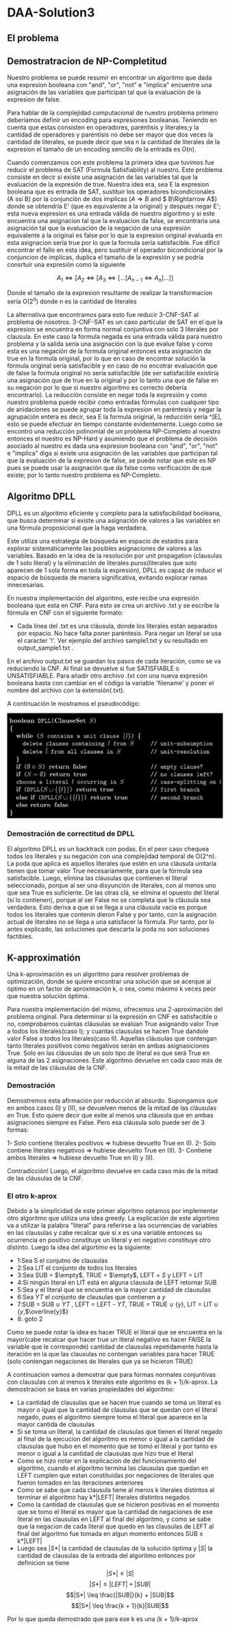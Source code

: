 # DAA-Solution3

## El problema

## Demostratracion de NP-Completitud

Nuestro problema se puede resumir en encontrar un algoritmo que dada una expresion booleana con "and", "or", "not" e "implica" encuentre una asignación de las variables que participan tal que la evaluación de la expresion de false.

Para hablar de la complejidad computacional de nuestro problema primero deberíamos definir un encoding para expresiones booleanas. Teniendo en cuenta que estas consisten en operadores, paréntisis y literales;y la cantidad de operadores y paréntisis no debe ser mayor que dos veces la cantidad de literales, se puede decir que sea n la cantidad de literales de la expresion el tamaño de un encoding sencillo de la entrada es O(n).

Cuando comenzamos con este problema la primera idea que tuvimos fue reducir el problema de SAT (Formula Satisfiability) al nuestro. Este problema consiste en decir si existe una asignación de las variables tal que la evaluación de la expresión de true. Nuestra idea era, sea E la expresion booleana que es entrada de SAT, sustituir los operadores bicondicionales (A ssi B) por la conjunción de dos implicas ($A\Rightarrow B$ and $ B\Rightarrow A$) donde se obtendría E' (que es equivalente a la original) y después negar E'; esta nueva expresion es una entrada válida de nuestro algoritmo y si este encuentra una asignacion tal que la evaluacion da false, se encontraría una asignación tal que la evaluación de la negación de una expresión equivalente a la original es false por lo que la expresion original evaluada en esta asignacion sería true por lo que la formula sería satisfacible. Fue difícil encontrar el fallo en esta idea, pero sustituir el operador bicondicional por la conjuncion de implicas, duplica el tamaño de la expresión y se podría consrtuir una expresión como la siguiente

$$ A_1 \Leftrightarrow [A_2 \Leftrightarrow [A_3 \Leftrightarrow [...[A_{n-1}\Leftrightarrow A_n]...]] $$

Donde el tamaño de la expresion resultante de realizar la transformacion sería O($2^n$) donde n es la cantidad de literales

La alternativa que encontramos para esto fue reducir 3-CNF-SAT al problema de nosotros. 3-CNF-SAT es un caso partícular de SAT en el que la expresion se encuentra en forma normal conjuntiva con solo 3 literales por clausula. En este caso la formula negada es una entrada válida para nuestro problema y la salida sería una asignación con la que evalue false y como esta es una negación de la formula original entonces esta asignación da true en la formula original, por lo que en caso de encontrar solución la fórmula original sería satisfacible y en caso de no encotrar evaluación que de false la formula original no sería satisfacible (de ser satisfacible existiría una asignación que de true en la original y por lo tanto una que de false en su negación por lo que si nuestro algoritmo es correcto debería encontrarlo).
La reducción consiste en negar toda la expresión y como nuestro problema puede recibir como entradas fórmulas con cualquier tipo de anidaciones se puede agrupar toda la expresion en paréntesis y negar la agrupación entera es decir, sea E la formula original, la reducción sería ^[E], esto se puede efectuar en tiempo constante evidentemente. Luego como se encontró una reducción polinomial de un problema NP-Completo al nuestro entonces el nuestro es NP-Hard y asumiendo que el problema de decisión asociado al nuestro es dada una expresion booleana con "and", "or", "not" e "implica" diga si existe una asignación de las variables que participan tal que la evaluación de la expresion de false, se puede notar que este es NP pues se puede usar la asignación que da false como verificación de que existe; por lo tanto nuestro problema es NP-Completo.

## Algoritmo DPLL

DPLL es un algoritmo eficiente y completo para la satisfacibilidad booleana, que busca determinar si existe una asignaci&oacute;n de valores a las variables en una f&oacute;rmula proposicional que la haga verdadera.

Este utiliza una estrategia de b&uacute;squeda en espacio de estados para explorar sistem&aacute;ticamente las posibles asignaciones de valores a las variables. Basado en la idea de la resoluci&oacute;n por unit propagation (clausulas de 1 solo literal) y la eliminaci&oacute;n de literales puros(literales que solo aparecen de 1 sola forma en toda la expresi&oacute;n), DPLL es capaz de reducir el espacio de b&uacute;squeda de manera significativa, evitando explorar ramas innecesarias.

En nuestra implementaci&oacute;n del algoritmo, este recibe una expresi&oacute;n booleana que esta en CNF. Para esto se crea un archivo .txt y se escribe la f&oacute;rmula en CNF con el siguiente formato:

- Cada l&iacute;nea del .txt es una cl&aacute;usula, donde los literales est&aacute;n separados por espacio. No hace falta poner par&eacute;ntesis. Para negar un literal se usa el caracter '!'. Ver ejemplo del archivo sample1.txt y su resultado en output_sample1.txt .

En el archivo output.txt se guardan los pasos de cada iteraci&oacute;n, como se va reduciendo la CNF. Al final se devuelve si fue SATISFIABLE o UNSATISFIABLE. Para añadir otro archivo .txt con una nueva expresi&oacute;n booleana basta con cambiar en el c&oacute;digo la variable 'filename' y poner el nombre del archivo con la extensi&oacute;n(.txt).

A continuaci&oacute;n le mostramos el pseudoc&oacute;digo:

![DPLL](/dpll_pseudocode.jpg)

### Demostraci&oacute;n de correctitud de DPLL

El algoritmo DPLL es un backtrack con podas. En el peor caso chequea todos los literales y su negaci&oacute;n con una complejidad temporal de O(2^n). La poda que aplica es aquellos literales que est&eacute;n en una cl&aacute;usula unitaria tienen que tomar valor True necesariamente, para que la f&oacute;rmula sea satisfacible. Luego, elimina las cláusulas que contienen el literal seleccionado, porque al ser una disyunci&oacute;n de literales, con al menos uno que sea True es suficiente. De las otras cl&aacute;, se elimina el opuesto del literal (si lo contienen), porque al ser False no se completa que la cl&aacute;usula sea verdadera. Esto deriva a que si se llega a una cl&aacute;usula vac&iacute;a es porque todos los literales que conten&iacute;n dieron False y por tanto, con la asignaci&oacute;n actual de literales no se llega a una satisfacer la f&oacute;rmula. Por tanto, por lo antes explicado, las soluciones que descarta la poda no son soluciones factibles.

## K-approximati&oacute;n

Una k-aproximaci&oacute;n es un algoritmo para resolver problemas de optimizaci&oacute;n, donde se quiere encontrar una soluci&oacute;n que se acerque al &oacute;ptimo en un factor de aproximaci&oacute;n k, o sea, como m&aacute;ximo k veces peor que nuestra soluci&oacute;n &oacute;ptima.

Para nuestra implementaci&oacute;n del mismo, ofrecemos una 2-aproximaci&oacute;n del problema original. Para determinar si la expresi&oacute;n en CNF es satisfacible o no, comprobamos cu&aacute;ntas cl&aacute;usulas se eval&uacute;an True asignando valor True a todos los literales(caso I); y cuantas clausulas se hacen True dandole valor False a todos los literales(caso II).
Aquellas cl&aacute;usulas que contengan tanto literales positivos como negativos ser&aacute;n en ambas asignasiciones True. Solo en las cl&aacute;usulas de un solo tipo de literal es que ser&aacute; True en alguna de las 2 asignaciones. Este algoritmo devuelve en cada caso m&aacute;s de la mitad de las cl&aacute;usulas de la CNF.

### Demostraci&oacute;n

Demostremos esta afirmaci&oacute;n por reducci&oacute;n al absurdo.
Supongamos que en ambos casos (I) y (II), se devuelven menos de la mitad de las cl&aacute;usulas en True.
Esto quiere decir que exite al menos una cl&aacute;usula que en ambas asignaciones siempre es False. Pero esa cl&aacute;usula solo puede ser de 3 formas:

1- Solo contiene literales positivos => hubiese devuelto True en (I).
2- Solo contiene literales negativos => hubiese devuelto True en (II).
3- Contiene ambos literales => hubiese devuelto True en (I) y (II).

Contradicci&oacute;n! Luego, el algoritmo devuelve en cada caso m&aacute;s de la mitad de las cl&aacute;usulas de la CNF.

### El otro k-aprox

Debido a la simplicidad de este primer algoritmo optamos por implementar otro algoritmo que utiliza una idea greedy. La explicación de este algortimo va a utilizar la palabra "literal" para referirse a las ocurrencias de variables en las clausulas y cabe recalcar que si x es una variable entonces su ocurrencia en positivo constituye un literal y en negativo constituye otro distinto. Luego la idea del algortimo es la siguiente:

* 1:Sea S el conjutno de clausulas
* 2:Sea LIT el conjunto de todos los literales
* 3:Sea SUB = $\empty$, TRUE = $\empty$, LEFT = $S$ y LEFT = LIT
* 4:Si ningún literal en LIT está en alguna clausula de LEFT retornar SUB
* 5:Sea $y$ el literal que se encuentra en la mayor cantidad de clausulas
* 6:Sea $YT$ el conjunto de clausulas que contienen a $y$
* 7:SUB = SUB $\cup$ $YT$ , LEFT = LEFT - $YT$, TRUE = TRUE $\cup$ {$y$}, LIT = LIT $\cup$ {$y$,$\overline{y}$}
* 8: goto 2

Como se puede notar la idea es hacer TRUE el literal que se encuentra en la mayor(cabe recalcar que hacer true un literal negativo es hacer FAlSE la variable que le corresponde) cantidad de clausulas repetidamente hasta la iteración en la que las clausulas no contengan variables para hacer TRUE (solo contengan negaciones de literales que ya se hicieron TRUE)

A continuacion vamos a demostrar que para formas normales conjuntivas con clausulas con al menos k literales este algoritmo es (k + 1)/k-aprox. La demostracion se basa en varias propiedades del algoritmo:
 * La cantidad de clausulas que se hacen true cuando se toma un literal es mayor o igual que la cantidad de clausulas que se quedan con el literal negado, pues el algoritmo siempre toma el literal que aparece en la mayor cantida de clausulas
 * Si se toma un literal, la cantidad de clausulas que tienen el literal negado al final de la ejecucion del algoritmo es menor o igual a la cantidad de clausulas que hubo en el momento que se tomó el literal y por tanto es menor o igual a la cantidad de clausulas que hizo true el literal
 * Como se hizo notar en la explicacion de del funcionamiento del algoritmo, cuando el algoritmo termina las clausulas que quedan en LEFT cumplen que estan constituidas por negaciones de literales que fueron tomados en las iteraciones anteriores
 * Como se sabe que cada clausula tiene al menos k literales distintos al terminar el algoritmo hay k*|LEFT| literales distintos negados
 * Como la cantidad de clausulas que se hicieron positivas en el momento que se tomo el literal es mayor que la cantidad de negaciones de ese literal en las clausulas en LEFT al final del algoritmo, y como se sabe que la negacion de cada literal que quedo en las clausulas de LEFT al final del algoritmo fue tomada en algun momento entonces SUB $\geq$ k*|LEFT|
 * Luego sea $|S*|$ la cantidad de clausulas de la solución óptima y $|S|$ la cantidad de clausulas de la entrada del algoritmo entonces por definicion se tiene
 $$ |S*| \leq |S|$$
 $$|S*| \leq |LEFT| + |SUB|$$
 $$|S*| \leq \frac{|SUB|}{k} + |SUB|$$
 $$|S*| \leq \frac{k + 1}{k}|SUB|$$

 Por lo que queda demostrado que para ese k es una (k + 1)/k-aprox